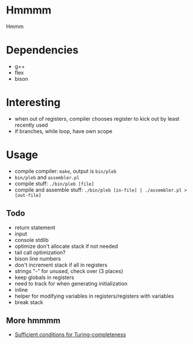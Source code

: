 # Hmmmm
Hmmm

# Dependencies
- g++
- flex
- bison

# Interesting
- when out of registers, compiler chooses register to kick out by least recently used
- if branches, while loop, have own scope

# Usage
- compile compiler: `make`, output is `bin/pleb`
- `bin/pleb` and `assembler.pl`
- compile stuff: `./bin/pleb [file]`
- compile and assemble stuff: `./bin/pleb [in-file] | ./assembler.pl > [out-file]`

## Todo
- return statement
- input
- console stdlib
- optimize don't allocate stack if not needed
- tail call optimization?
- bison line numbers
- don't increment stack if all in registers
- strings "-" for unused, check over (3 places)
- keep globals in registers
- need to track for when generating initialization
- inline
- helper for modifying variables in registers/registers with variables
- break stack

## More hmmmm
- [Sufficient conditions for Turing-completeness][1]

[1]: http://cs.stackexchange.com/questions/991/are-there-minimum-criteria-for-a-programming-language-being-turing-complete
